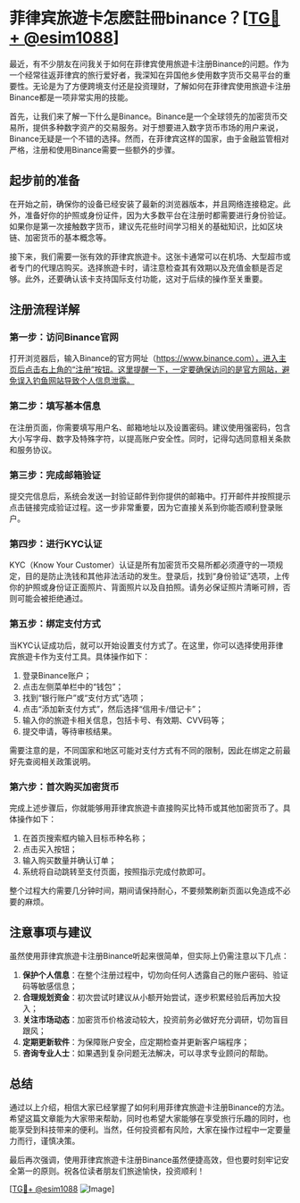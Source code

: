# 菲律宾旅遊卡怎麽註冊binance？[[TG💪+ @esim1088](https://t.me/s/esim1088)]

最近，有不少朋友在问我关于如何在菲律宾使用旅遊卡注册Binance的问题。作为一个经常往返菲律宾的旅行爱好者，我深知在异国他乡使用数字货币交易平台的重要性。无论是为了方便跨境支付还是投资理财，了解如何在菲律宾使用旅遊卡注册Binance都是一项非常实用的技能。

首先，让我们来了解一下什么是Binance。Binance是一个全球领先的加密货币交易所，提供多种数字资产的交易服务。对于想要进入数字货币市场的用户来说，Binance无疑是一个不错的选择。然而，在菲律宾这样的国家，由于金融监管相对严格，注册和使用Binance需要一些额外的步骤。

## 起步前的准备

在开始之前，确保你的设备已经安装了最新的浏览器版本，并且网络连接稳定。此外，准备好你的护照或身份证件，因为大多数平台在注册时都需要进行身份验证。如果你是第一次接触数字货币，建议先花些时间学习相关的基础知识，比如区块链、加密货币的基本概念等。

接下来，我们需要一张有效的菲律宾旅遊卡。这张卡通常可以在机场、大型超市或者专门的代理店购买。选择旅遊卡时，请注意检查其有效期以及充值金额是否足够。此外，还要确认该卡支持国际支付功能，这对于后续的操作至关重要。

## 注册流程详解

### 第一步：访问Binance官网

打开浏览器后，输入Binance的官方网址（https://www.binance.com），进入主页后点击右上角的“注册”按钮。这里提醒一下，一定要确保访问的是官方网站，避免误入钓鱼网站导致个人信息泄露。

### 第二步：填写基本信息

在注册页面，你需要填写用户名、邮箱地址以及设置密码。建议使用强密码，包含大小写字母、数字及特殊字符，以提高账户安全性。同时，记得勾选同意相关条款和服务协议。

### 第三步：完成邮箱验证

提交完信息后，系统会发送一封验证邮件到你提供的邮箱中。打开邮件并按照提示点击链接完成验证过程。这一步非常重要，因为它直接关系到你能否顺利登录账户。

### 第四步：进行KYC认证

KYC（Know Your Customer）认证是所有加密货币交易所都必须遵守的一项规定，目的是防止洗钱和其他非法活动的发生。登录后，找到“身份验证”选项，上传你的护照或身份证正面照片、背面照片以及自拍照。请务必保证照片清晰可辨，否则可能会被拒绝通过。

### 第五步：绑定支付方式

当KYC认证成功后，就可以开始设置支付方式了。在这里，你可以选择使用菲律宾旅遊卡作为支付工具。具体操作如下：

1. 登录Binance账户；
2. 点击左侧菜单栏中的“钱包”；
3. 找到“银行账户”或“支付方式”选项；
4. 点击“添加新支付方式”，然后选择“信用卡/借记卡”；
5. 输入你的旅遊卡相关信息，包括卡号、有效期、CVV码等；
6. 提交申请，等待审核结果。

需要注意的是，不同国家和地区可能对支付方式有不同的限制，因此在绑定之前最好先查阅相关政策说明。

### 第六步：首次购买加密货币

完成上述步骤后，你就能够用菲律宾旅遊卡直接购买比特币或其他加密货币了。具体操作如下：

1. 在首页搜索框内输入目标币种名称；
2. 点击买入按钮；
3. 输入购买数量并确认订单；
4. 系统将自动跳转至支付页面，按照指示完成付款即可。

整个过程大约需要几分钟时间，期间请保持耐心，不要频繁刷新页面以免造成不必要的麻烦。

## 注意事项与建议

虽然使用菲律宾旅遊卡注册Binance听起来很简单，但实际上仍需注意以下几点：

1. **保护个人信息**：在整个注册过程中，切勿向任何人透露自己的账户密码、验证码等敏感信息；
2. **合理规划资金**：初次尝试时建议从小额开始尝试，逐步积累经验后再加大投入；
3. **关注市场动态**：加密货币价格波动较大，投资前务必做好充分调研，切勿盲目跟风；
4. **定期更新软件**：为保障账户安全，应定期检查并更新客户端程序；
5. **咨询专业人士**：如果遇到复杂问题无法解决，可以寻求专业顾问的帮助。

## 总结

通过以上介绍，相信大家已经掌握了如何利用菲律宾旅遊卡注册Binance的方法。希望这篇文章能为大家带来帮助，同时也希望大家能够在享受旅行乐趣的同时，也能享受到科技带来的便利。当然，任何投资都有风险，大家在操作过程中一定要量力而行，谨慎决策。

最后再次强调，使用菲律宾旅遊卡注册Binance虽然便捷高效，但也要时刻牢记安全第一的原则。祝各位读者朋友们旅途愉快，投资顺利！

[[TG💪+ @esim1088](https://t.me/s/esim1088) ![Image](https://i.postimg.cc/4NQfJmqS/Snipaste-2025-05-13-00-14-12.png)]